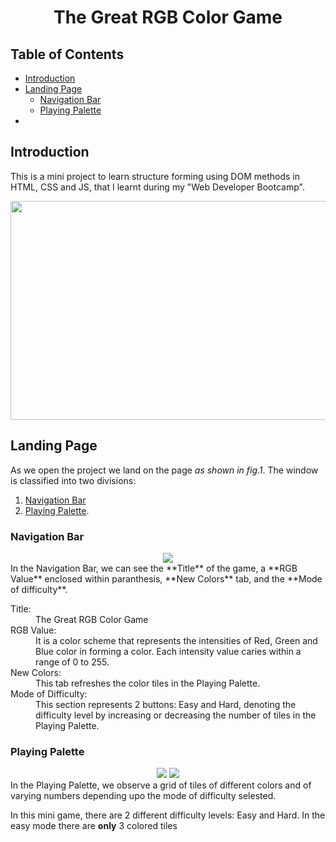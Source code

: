 <div align="center">

# The Great RGB Color Game
</div>


## Table of Contents
- [Introduction](#Introduction)
- [Landing Page](#Landing-Page)
  - [Navigation Bar](#Navigation-Bar)
  - [Playing Palette](#Playing-Palette)
- []()


## Introduction
This is a mini project to learn structure forming using DOM methods in HTML, CSS and JS, that I learnt during my "Web Developer Bootcamp".
<div align="center">
  <img src="https://github.com/gauravbisht005/Color-Guessing-Game/blob/master/assets/Easy.JPG" height="350" width="625">
</div>


## Landing Page
As we open the project we land on the page *as shown in fig.1*.
The window is classified into two divisions:<br/> 
1. [Navigation Bar](#Navigation-Bar)
2. [Playing Palette](#Playing-Palette).

### Navigation Bar
<div align="center">
  <img src="https://github.com/gauravbisht005/Color-Guessing-Game/blob/master/assets/NavBar.JPG" height="" width="">
</div>
In the Navigation Bar, we can see the **Title** of the game, a **RGB Value** enclosed within paranthesis, **New Colors** tab, and the **Mode of difficulty**.
<dl>
  <dt>Title:</dt>
  <dd>The Great RGB Color Game</dd>
  <dt>RGB Value: </dt>
  <dd>It is a color scheme that represents the intensities of Red, Green and Blue color in forming a color. Each intensity value caries within a range of 0 to 255.</dd>
  <dt>New Colors:</dt>
  <dd>This tab refreshes the color tiles in the Playing Palette.</dd>
  <dt>Mode of Difficulty:</dt>
  <dd>This section represents 2 buttons: Easy and Hard, denoting the difficulty level by increasing or decreasing the number of tiles in the Playing Palette.</dd>
</dl>


### Playing Palette
<div align="center">
  <img src="https://github.com/gauravbisht005/Color-Guessing-Game/blob/master/assets/Playing Palette (Easy).JPG" height="" width="">
  <img src="https://github.com/gauravbisht005/Color-Guessing-Game/blob/master/assets/Playing Palette (Hard).JPG" height="" width="">
</div>
In the Playing Palette, we observe a grid of tiles of different colors and of varying numbers depending upo the mode of difficulty selested.

In this mini game, there are 2 different difficulty levels: Easy and Hard. In the easy mode there are **only** 3 colored tiles
